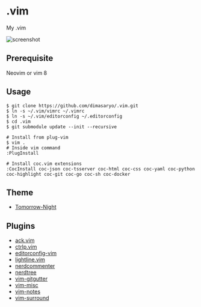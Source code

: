# .vim
My .vim

![screenshot](https://i.ibb.co/J3vFbTH/Screen-Shot-2019-05-15-at-10-18-51.png)

## Prerequisite
Neovim or vim 8

## Usage
```
$ git clone https://github.com/dimasaryo/.vim.git
$ ln -s ~/.vim/vimrc ~/.vimrc
$ ln -s ~/.vim/editorconfig ~/.editorconfig
$ cd .vim
$ git submodule update --init --recursive

# Install from plug-vim
$ vim .
# Inside vim command
:PlugInstall

# Install coc.vim extensions
:CocInstall coc-json coc-tsserver coc-html coc-css coc-yaml coc-python coc-highlight coc-git coc-go coc-sh coc-docker
```

## Theme
* [Tomorrow-Night](https://github.com/chriskempson/tomorrow-theme)

## Plugins
* [ack.vim](https://github.com/mileszs/ack.vim)
* [ctrlp.vim](https://github.com/ctrlpvim/ctrlp.vim)
* [editorconfig-vim ](https://github.com/editorconfig/editorconfig-vim)
* [lightline.vim](https://github.com/itchyny/lightline.vim)
* [nerdcommenter](https://github.com/scrooloose/nerdcommenter)
* [nerdtree](https://github.com/scrooloose/nerdtree)
* [vim-gitgutter](https://github.com/airblade/vim-gitgutter)
* [vim-misc](https://github.com/xolox/vim-misc)
* [vim-notes](https://github.com/xolox/vim-notes)
* [vim-surround](https://github.com/tpope/vim-surround)
